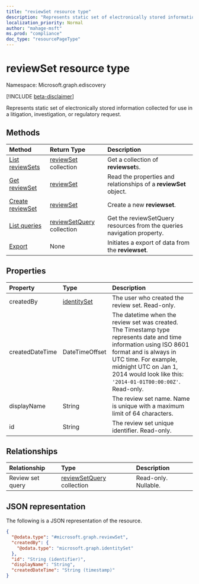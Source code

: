 ```yaml
---
title: "reviewSet resource type"
description: "Represents static set of electronically stored information collected for use in a litigation, investigation, or regulatory request."
localization_priority: Normal
author: "mahage-msft"
ms.prod: "compliance"
doc_type: "resourcePageType"
---
```


# reviewSet resource type

Namespace: Microsoft.graph.ediscovery

[!INCLUDE [beta-disclaimer](../../includes/beta-disclaimer.md)]

Represents static set of electronically stored information collected for use in a litigation, investigation, or regulatory request.

## Methods

| Method       | Return Type | Description |
|:-------------|:------------|:------------|
| [List reviewSets](../api/case-list-reviewsets.md) | [reviewSet](reviewset.md) collection | Get a collection of **reviewset**s. |
| [Get reviewSet](../api/reviewset-get.md) | [reviewSet](reviewset.md) | Read the properties and relationships of a **reviewSet** object. |
| [Create reviewSet](../api/case-post-reviewsets.md) | [reviewSet](reviewset.md) | Create a new **reviewset**. |
| [List queries](../api/reviewsetquery-list.md)|[reviewSetQuery](../resources/reviewsetquery.md) collection|Get the reviewSetQuery resources from the queries navigation property.|
| [Export](../api/reviewset-export.md) | None | Initiates a export of data from the **reviewset**. |

## Properties

| Property     | Type        | Description |
|:-------------|:------------|:------------|
|createdBy        | [identitySet](/graph/api/resources/identityset) | The user who created the review set. Read-only. |
|createdDateTime  |DateTimeOffset| The datetime when the review set was created. The Timestamp type represents date and time information using ISO 8601 format and is always in UTC time. For example, midnight UTC on Jan 1, 2014 would look like this: `'2014-01-01T00:00:00Z'`. Read-only. |
|displayName      |String| The review set name. Name is unique with a maximum limit of 64 characters. |
|id               |String| The review set unique identifier. Read-only. |

## Relationships

| Relationship | Type        | Description |
|:-------------|:------------|:------------|
| Review set query |[reviewSetQuery](reviewsetquery.md) collection| Read-only. Nullable.|

## JSON representation

The following is a JSON representation of the resource.

<!-- {
  "blockType": "resource",
  "optionalProperties": [

  ],
  "@odata.type": "microsoft.graph.reviewSet",
  "baseType": "",
  "keyProperty": "id"
}-->

```json
{
  "@odata.type": "#microsoft.graph.reviewSet",
  "createdBy": {
    "@odata.type": "microsoft.graph.identitySet"
  },
  "id": "String (identifier)",
  "displayName": "String",
  "createdDateTime": "String (timestamp)"
}
```

<!-- uuid: 16cd6b66-4b1a-43a1-adaf-3a886856ed98
2019-02-04 14:57:30 UTC -->
<!-- {
  "type": "#page.annotation",
  "description": "reviewSet resource",
  "keywords": "",
  "section": "documentation",
  "tocPath": ""
}-->

